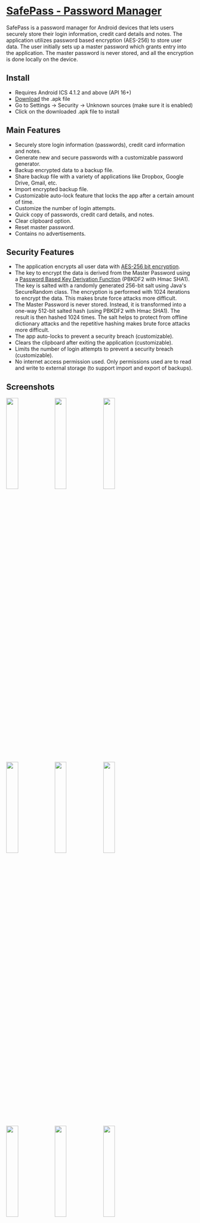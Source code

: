 <a href="http://stcode09.github.io/safepass/" >SafePass - Password Manager</a>
========

SafePass is a password manager for Android devices that lets users securely store their login information, credit card details and notes. The application utilizes password based encryption (AES-256) to store user data. The user initially sets up a master password which grants entry into the application. The master password is never stored, and all the encryption is done locally on the device.

<h2> Install </h2>
<ul>
<li>Requires Android ICS 4.1.2 and above (API 16+) </li>
<li> <a href="https://github.com/stcode09/safepass/blob/master/SafePass.apk?raw=true">Download</a> the .apk file </li>
<li> Go to Settings -> Security -> Unknown sources (make sure it is enabled) </li>
<li> Click on the downloaded .apk file to install </li>
</ul>

<h2>Main Features</h2>
<ul>
<li>Securely store login information (passwords), credit card information and notes. </li>
<li>Generate new and secure passwords with a customizable password generator. </li>
<li>Backup encrypted data to a backup file. </li>
<li>Share backup file with a variety of applications like Dropbox, Google Drive, Gmail, etc. </li>
<li>Import encrypted backup file. </li>
<li>Customizable auto-lock feature that locks the app after a certain amount of time. </li>
<li>Customize the number of login attempts. </li>
<li>Quick copy of passwords, credit card details, and notes. </li>
<li>Clear clipboard option. </li>
<li>Reset master password. </li>
<li>Contains no advertisements. </li>
</ul>
 
<h2>Security Features</h2>
<ul>
<li>The application encrypts all user data with <a href="http://en.wikipedia.org/wiki/Advanced_Encryption_Standard">AES-256 bit encryption</a>. </li>
<li>The key to encrypt the data is derived from the Master Password using a <a href="http://en.wikipedia.org/wiki/PBKDF2">Password Based Key Derivation Function</a> (PBKDF2 with Hmac SHA1). The key is salted with a randomly generated 256-bit salt using Java's SecureRandom class. The encryption is performed with 1024 iterations to encrypt the data. This makes brute force attacks more difficult. </li>
<li>The Master Password is never stored. Instead, it is transformed into a one-way 512-bit salted hash (using PBKDF2 with Hmac SHA1). The result is then hashed 1024 times. The salt helps to protect from offline dictionary attacks and the repetitive hashing makes brute force attacks more difficult. </li>
<li>The app auto-locks to prevent a security breach (customizable). </li>
<li>Clears the clipboard after exiting the application (customizable). </li>
<li>Limits the number of login attempts to prevent a security breach (customizable). </li>
<li>No internet access permission used. Only permissions used are to read and write to external storage (to support import and export of backups). </li>
</ul>

<h2> Screenshots </h2>

<img src="https://raw.githubusercontent.com/stcode09/safepass/master/screens/Screenshot_2014-10-12-22-16-31.png" width="25%" height="25%"/>
<img src="https://raw.githubusercontent.com/stcode09/safepass/master/screens/Screenshot_2014-10-12-22-17-50.png" width="25%" height="25%"/>
<img src="https://raw.githubusercontent.com/stcode09/safepass/master/screens/Screenshot_2014-10-12-22-21-23.png" width="25%" height="25%"/>
<img src="https://raw.githubusercontent.com/stcode09/safepass/master/screens/Screenshot_2014-10-12-22-19-26.png" width="25%" height="25%"/>
<img src="https://raw.githubusercontent.com/stcode09/safepass/master/screens/Screenshot_2014-10-12-22-21-38.png" width="25%" height="25%"/>
<img src="https://raw.githubusercontent.com/stcode09/safepass/master/screens/Screenshot_2014-10-12-22-20-52.png" width="25%" height="25%"/>
<img src="https://raw.githubusercontent.com/stcode09/safepass/master/screens/Screenshot_2014-10-12-22-21-54.png" width="25%" height="25%"/>
<img src="https://raw.githubusercontent.com/stcode09/safepass/master/screens/Screenshot_2014-10-12-22-22-16.png" width="25%" height="25%"/>
<img src="https://raw.githubusercontent.com/stcode09/safepass/master/screens/Screenshot_2014-10-12-22-22-53.png" width="25%" height="25%"/>
<img src="https://raw.githubusercontent.com/stcode09/safepass/master/screens/Screenshot_2014-10-12-22-23-19.png" width="25%" height="25%"/>
<img src="https://raw.githubusercontent.com/stcode09/safepass/master/screens/Screenshot_2014-10-12-22-42-59.png" width="25%" height="25%"/>
<img src="https://raw.githubusercontent.com/stcode09/safepass/master/screens/Screenshot_2014-10-12-22-42-06.png" width="25%" height="25%"/>

<h2>Frequently Asked Questions (FAQ)</h2>
<ol>
<li><a href="#q1">How do I navigate within the application?</a></li>
<li><a href="#q2">How do I add a login, wallet or note entry?</a></li>
<li><a href="#q3">How do I delete a login, wallet or note entry?</a></li>
<li><a href="#q4">How do I copy data from a login, wallet or note entry?</a></li>
<li><a href="#q5">How do I edit data of a login, wallet or note entry?</a></li>
<li><a href="#q6">How do I generate a new password?</a></li>
<li><a href="#q7">How do I change the password generator settings?</a></li>
<li><a href="#q8">How do I clear the clipboard?</a></li>
<li><a href="#q9">How do I customize the number of login attempts?</a></li>
<li><a href="#q10">How do I customize the auto-lock timeout?</a></li>
<li><a href="#q11">How do I change/reset the Master Password?</a></li>
<li><a href="#q12">How do I backup my data?</a></li>
<li><a href="#q13">How do I import from a backup file?</a></li>
<li><a href="#q14">How do I share my backup file?</a></li>
<li><a href="#q15">Where is my backup file located?</a></li>
<li><a href="#q16">Why do I get the message "No backup folder found. Cannot export" when trying to export?</a></li>
<li><a href="#q17">Why do I get the message "No backup file found" when trying to import?</a></li>
<li><a href="#q18">Why don't I see any data when importing from a backup?</a></li>
<li><a href="#q19">Where is my Master Password stored?</a></li>
<li><a href="#q20">I forgot my Master Password. How can I recover it?</a></li>
<li><a href="#q21">What encryption scheme is used, and how secure is my data?</a></li>
</ol>

<ol>
<li name="q1"><b>How do I navigate within the application?</b><br>
To navigate within the application, simply swipe left or right.
</li>
<li name="q2"><b>How do I add a login, wallet or note entry?</b><br>
To add an entry, navigate to the particular tab and tap on the add icon (located on the upper right hand corner).
</li>
<li name="q3"><b>How do I delete a login, wallet or note entry?</b><br>
To delete an entry, navigate to the particular tab and long click on the desired entry. A delete icon will appear on the upper right hand corner of the screen. You can select multiple entries and then tap the delete icon.
</li>
<li name="q4"><b>How do I copy data from a login, wallet or note entry?</b><br>
To quickly copy data from an entry, tap on the clipboard icon of the desired entry. To access the advanced copy menu, long-click on the clipboard icon of the desired entry. 
</li>
<li name="q5"><b>How do I edit data of a login, wallet or note entry?</b><br>
To edit an entry, tap on the edit icon located on the right hand corner of the desired entry.
</li>
<li name="q6"><b>How do I generate a new password?</b><br>
To generate a new password, tap on the generate icon located to the right of the password field. To access the quick settings for the password generator, long-click on the generate icon and select the desired settings. These settings inherit from the main password generator options located in the settings menu.
</li>
<li name="q7"><b>How do I change the password generator settings?</b><br>
There are two ways to change the password generator settings. One option is to go to the Settings menu and selecting the desired options under "Password Generator" (these settings are applied to all passwords). Another way is to long-click on the generate password icon located to the right of the password field (these settings apply only to the current password, and inherit from the main settings). 
</li>
<li name="q8"><b>How do I clear the clipboard?</b><br>
To clear the clipboard, tap on the expand icon on the taskbar. A drop-down menu will appear. Then, tap on "Clear Clipboard". The application can also clear the clipboard automatically when it exits. To enable this, go to the Settings menu and make sure "Clear Clipboard" is enabled.
</li>
<li name="q9"><b>How do I customize the number of login attempts?</b><br>
To customize the number of login attempts, go to the Settings menu and tap on "Login Attempts".
</li>
<li name="q10"><b>How do I customize the auto-lock timeout?</b><br>
To customize the number auto-lock timeout, go to the Settings menu and tap on "Auto-lock Timeout".
</li>
<li name="q11"><b>How do I change/reset the Master Password?</b><br>
To change/reset the Master Password, tap on the expand icon on the taskbar. A drop-down menu will appear. Then, tap on "Reset Password".
</li>
<li name="q12"><b>How do I backup my data?</b><br>
To backup your data, tap on the expand icon on the taskbar. A drop-down menu will appear. Then, tap on "Export Backup". This will write an encrypted backup file to your primary storage destination (either internal storage, or SD Card).
</li>
<li name="q13"><b>How do I import from a backup file?</b><br>
To import your data, tap on the expand icon on the taskbar. A drop-down menu will appear. Then, tap on "Import Backup". Next, enter the password associated with the backup file and tap "Import".
</li>
<li name="q14"><b>How do I share my backup file?</b><br>
To share your backup file, click on "Export Backup". After a successful export, a "Share File" dialog box will appear. Select the desired application from the dialog box.
</li>
<li name="q15"><b>Where is my backup file located?</b><br>
To view the location of your backup file, go to the Settings menu and navigate to the "About" section. You will see your backup file location under "Backup Location".
</li>
<li name="q16"><b>Why do I get the message "No backup folder found. Cannot export." when trying to export?</b><br>
This message appears when the application cannot find your primary storage destination. It may be caused because your primary storage destination is either full, or temporarily un-mounted. 
</li>
<li name="q17"><b>Why do I get the message "No backup file found" when trying to import?</b><br>
This message appears when the application cannot find your a backup file in the primary storage destination. To import from a backup, place the backup file named "backup.crypt" under the "SafePass" folder in your primary storage destination. If no such folder exists, then please create one manually. (A file browser will be added in the next release). 
</li>
<li name="q18"><b>Why don't I see any data when importing from a backup?</b><br>
This could occur because the password you entered while importing may be incorrect. Please ensure that the password entered when importing from a backup is the one associated with that backup file. 
</li>
<li name="q19"><b>Where is my Master Password stored?</b><br>
Your master password is never stored. Only you know your master password. 
</li>
<li name="q20"><b>I forgot my Master Password. How can I recover it?</b><br>
Sorry, your Master Password cannot be recovered at this time. This is to ensure data security, so be sure to remember your Master Password. (Future versions will include a recovery option). 
</li>
<li name="q21"><b>What encryption scheme is used, and how secure is my data?</b><br>
Your data is ecnrypted using <a href="http://en.wikipedia.org/wiki/Advanced_Encryption_Standard">AES-256 bit encryption</a> (Advanced Encryption Standard). This encryption standard is adopted by the U.S. government and is used worldwide. The key to encrypt the data is derived from the Master Password using a <a href="http://en.wikipedia.org/wiki/PBKDF2">Password Based Key Derivation Function</a> (PBKDF2 with Hmac SHA1). The key is salted with a randomly generated 256-bit salt using Java's SecureRandom class. The encryption is performed with 1024 iterations to encrypt the data. This makes brute force attacks more difficult.
</li>
</ol>


